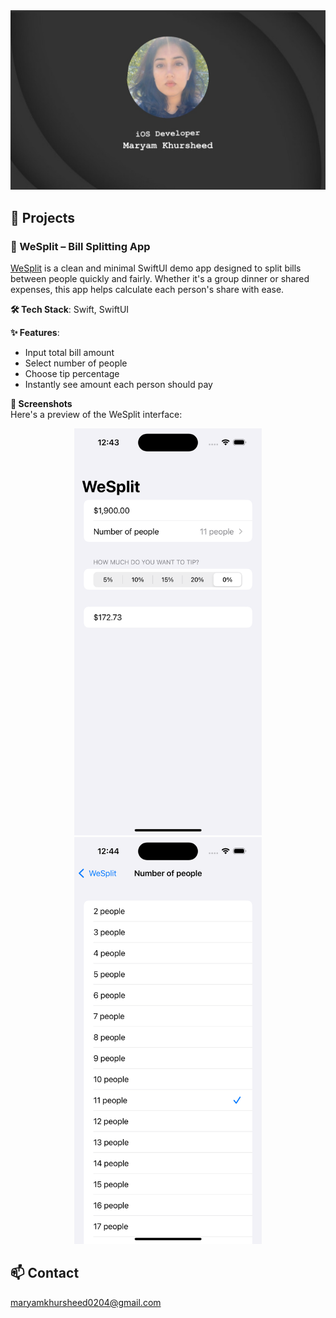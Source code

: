 
<img src="assets/maryam-photo.jpg" alt="Maryam Khursheed">


## 🔧 Projects


### 💸 WeSplit – Bill Splitting App

[WeSplit](https://github.com/dev-maryamkhursheed/WeSplit) is a clean and minimal SwiftUI demo app designed to split bills between people quickly and fairly. Whether it's a group dinner or shared expenses, this app helps calculate each person's share with ease.

**🛠 Tech Stack**: Swift, SwiftUI

**✨ Features**:
- Input total bill amount
- Select number of people
- Choose tip percentage
- Instantly see amount each person should pay

**📸 Screenshots**  
Here's a preview of the WeSplit interface:


  <p align="center">
  <img src="https://raw.githubusercontent.com/dev-maryamkhursheed/WeSplit/main/Screenshots/1.png" width="300" alt="WeSplit Screenshot 1">
  <img src="https://raw.githubusercontent.com/dev-maryamkhursheed/WeSplit/main/Screenshots/2.png" width="300" alt="WeSplit Screenshot 2">
</p>




## 📫 Contact
maryamkhursheed0204@gmail.com

